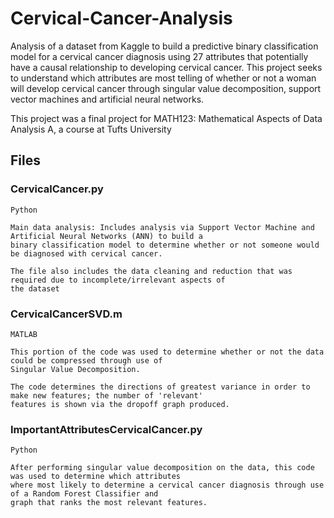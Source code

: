 # Cervical-Cancer-Analysis

Analysis of a dataset from Kaggle to build a predictive binary classification model for a cervical cancer diagnosis using 27 attributes
that potentially have a causal relationship to developing cervical cancer. This project seeks to understand which attributes are most
telling of whether or not a woman will develop cervical cancer through singular value decomposition, support vector machines and artificial
neural networks.

This project was a final project for MATH123: Mathematical Aspects of Data Analysis A, a course at Tufts University


## Files

### CervicalCancer.py
````
Python

Main data analysis: Includes analysis via Support Vector Machine and Artificial Neural Networks (ANN) to build a 
binary classification model to determine whether or not someone would be diagnosed with cervical cancer.

The file also includes the data cleaning and reduction that was required due to incomplete/irrelevant aspects of 
the dataset
````

### CervicalCancerSVD.m
````
MATLAB

This portion of the code was used to determine whether or not the data could be compressed through use of 
Singular Value Decomposition.

The code determines the directions of greatest variance in order to make new features; the number of 'relevant'
features is shown via the dropoff graph produced.
````

### ImportantAttributesCervicalCancer.py
````
Python

After performing singular value decomposition on the data, this code was used to determine which attributes 
where most likely to determine a cervical cancer diagnosis through use of a Random Forest Classifier and 
graph that ranks the most relevant features.
````
